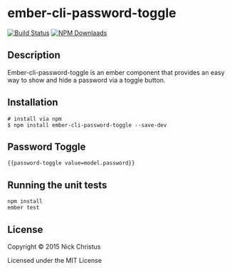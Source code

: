 # ember-cli-password-toggle

[![Build Status][]](https://travis-ci.org/toranb/ember-cli-password-toggle)
[![NPM Downlaads](https://img.shields.io/npm/dm/ember-cli-password-toggle.svg)](https://www.npmjs.org/package/ember-cli-password-toggle)

## Description
Ember-cli-password-toggle is an ember component that provides an easy way to show and hide a password via a toggle button.

## Installation
```
# install via npm
$ npm install ember-cli-password-toggle --save-dev
```

## Password Toggle

```
{{password-toggle value=model.password}}
```

## Running the unit tests

    npm install
    ember test

## License

Copyright © 2015 Nick Christus

Licensed under the MIT License


[Build Status]: https://secure.travis-ci.org/nchristus/ember-cli-password-toggle.png?branch=master
